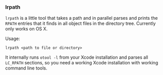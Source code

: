 ### lrpath

`lrpath` is a little tool that takes a path and in parallel parses
and prints the `RPATH` entries that it finds in all object files in
the directory tree.
Currently only works on OS X.

Usage:

    lrpath <path to file or directory>

It internally runs `otool -l` from your Xcode installation and parses all
`LC_RPATH` sections, so you need a working Xcode installation with working
command line tools.
